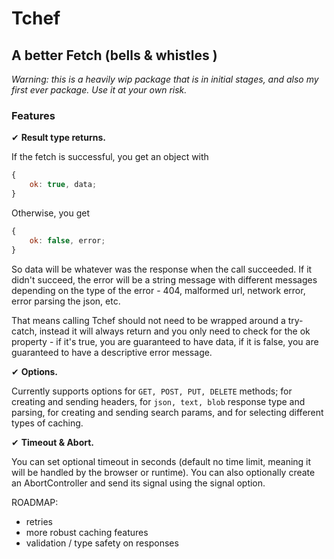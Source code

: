 # Tchef

## A better Fetch (bells & whistles )

_Warning: this is a heavily wip package that is in initial stages, and also my
first ever package. Use it at your own risk._

### Features

✔︎ **Result type returns.**

If the fetch is successful, you get an object with

```js
{
    ok: true, data;
}
```

Otherwise, you get

```js
{
    ok: false, error;
}
```

So data will be whatever was the response when the call succeeded. If it didn't
succeed, the error will be a string message with different messages depending on
the type of the error - 404, malformed url, network error, error parsing the
json, etc.

That means calling Tchef should not need to be wrapped around a try-catch,
instead it will always return and you only need to check for the ok property -
if it's true, you are guaranteed to have data, if it is false, you are
guaranteed to have a descriptive error message.

✔︎ **Options.**

Currently supports options for `GET, POST, PUT, DELETE` methods; for creating
and sending headers, for `json, text, blob` response type and parsing, for
creating and sending search params, and for selecting different types of
caching.

✔︎ **Timeout & Abort.**

You can set optional timeout in seconds (default no time limit, meaning it will
be handled by the browser or runtime). You can also optionally create an
AbortController and send its signal using the signal option.

ROADMAP:

-   retries
-   more robust caching features
-   validation / type safety on responses
